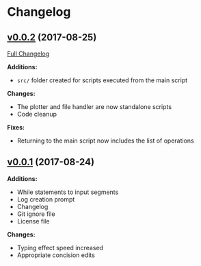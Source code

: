 # Changelog
## [v0.0.2](https://github.com/aemx/geweva/tree/0.0.2) (2017-08-25)

[Full Changelog](https://github.com/aemx/geweva/compare/0.0.1...0.0.2)

**Additions:**

- `src/` folder created for scripts executed from the main script

**Changes:**

- The plotter and file handler are now standalone scripts
- Code cleanup

**Fixes:**

- Returning to the main script now includes the list of operations

## [v0.0.1](https://github.com/aemx/geweva/tree/0.0.1) (2017-08-24)

**Additions:**

- While statements to input segments
- Log creation prompt
- Changelog
- Git ignore file
- License file

**Changes:**

- Typing effect speed increased
- Appropriate concision edits